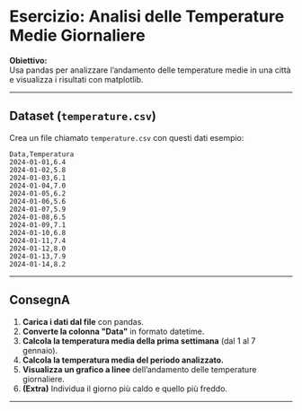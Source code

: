 # Esercizio: Analisi delle Temperature Medie Giornaliere

**Obiettivo:**  
Usa pandas per analizzare l’andamento delle temperature medie in una città e visualizza i risultati con matplotlib.

---

## Dataset (`temperature.csv`)

Crea un file chiamato `temperature.csv` con questi dati esempio:

```csv
Data,Temperatura
2024-01-01,6.4
2024-01-02,5.8
2024-01-03,6.1
2024-01-04,7.0
2024-01-05,6.2
2024-01-06,5.6
2024-01-07,5.9
2024-01-08,6.5
2024-01-09,7.1
2024-01-10,6.8
2024-01-11,7.4
2024-01-12,8.0
2024-01-13,7.9
2024-01-14,8.2
```

---

## ConsegnA

1. **Carica i dati dal file** con pandas.
2. **Converte la colonna "Data"** in formato datetime.
3. **Calcola la temperatura media della prima settimana** (dal 1 al 7 gennaio).
4. **Calcola la temperatura media del periodo analizzato.**
5. **Visualizza un grafico a linee** dell’andamento delle temperature giornaliere.
6. **(Extra)** Individua il giorno più caldo e quello più freddo.

---
